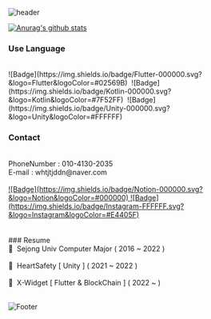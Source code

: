 ![header](https://capsule-render.vercel.app/api?type=waving&color=auto&height=150&section=header&text=App%20Developer&fontSize=32)

[![Anurag's github stats](https://github-readme-stats.vercel.app/api?username=whtjtjddn)](https://github.com/anuraghazra/github-readme-stats)

### Use Language
<br>
![Badge](https://img.shields.io/badge/Flutter-000000.svg?&logo=Flutter&logoColor=#02569B)&nbsp;  ![Badge](https://img.shields.io/badge/Kotlin-000000.svg?&logo=Kotlin&logoColor=#7F52FF)&nbsp;    ![Badge](https://img.shields.io/badge/Unity-000000.svg?&logo=Unity&logoColor=#FFFFFF)

### Contact
<br>
PhoneNumber : 010-4130-2035
<br>
E-mail : whtjtjddn@naver.com
<br>
<br>
<a href="https://www.notion.so/c237f509f86e41f69a9f3608367e92bc" target="_blank">![Badge](https://img.shields.io/badge/Notion-000000.svg?&logo=Notion&logoColor=#000000) </a><a href="https://www.instagram.com/climb_developer/" target="_blank">![Badge](https://img.shields.io/badge/Instagram-FFFFFF.svg?&logo=Instagram&logoColor=#E4405F) </a>
<br>
<br>
<br>
### Resume
<br>
🏫 &nbsp;Sejong Univ Computer Major ( 2016 ~ 2022 )
<br><br>
🏢 &nbsp;HeartSafety [ Unity ] ( 2021 ~ 2022 )
<br><br>
🏢 &nbsp;X-Widget [ Flutter & BlockChain ] ( 2022 ~ )
<br><br>
<!-- [![Solved.ac
프로필](http://mazassumnida.wtf/api/v2/generate_badge?boj=shaawn)](https://solved.ac/shaawn) -->


![Footer](https://capsule-render.vercel.app/api?type=waving&color=auto&height=150&section=footer)
